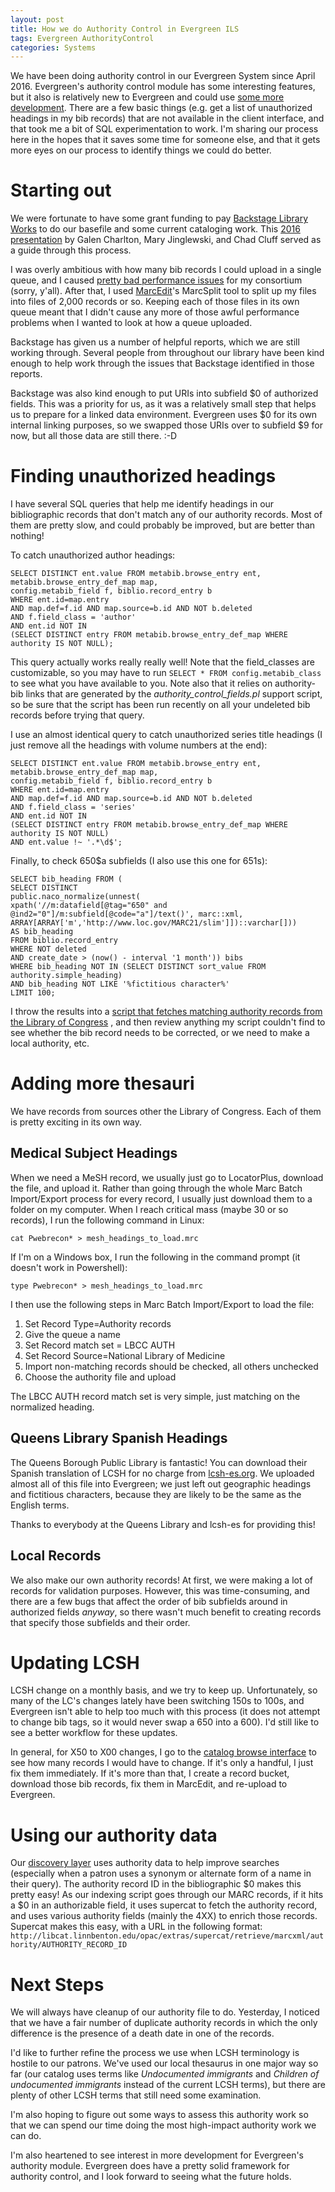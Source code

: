 ```yaml
---
layout: post
title: How we do Authority Control in Evergreen ILS
tags: Evergreen AuthorityControl
categories: Systems
---
```


We have been doing authority control in our Evergreen System since April 2016.  Evergreen's authority control module
has some interesting features, but it also is relatively new to Evergreen and could use [some more development](https://bugs.launchpad.net/evergreen/+bugs?field.tag=authority).
There are a few basic things (e.g. get a list of unauthorized headings in my bib records) that are not available
in the client interface, and that took me a bit of SQL experimentation to work.  I'm sharing our process here in the
hopes that it saves some time for someone else, and that it gets more eyes on our process to identify things we could
do better.

Starting out
============

We were fortunate to have some grant funding to pay [Backstage Library Works](http://bslw.com/) to do our basefile and
some current cataloging work.  This [2016 presentation](https://evergreen-ils.org/wp-content/uploads/2015/11/eg16-CatalogingForester_reduce.pptx)
by Galen Charlton, Mary Jinglewski, and Chad Cluff served as a guide through this process.

I was overly ambitious with how many bib records I could upload in a single queue, and I caused [pretty bad performance issues](https://bugs.launchpad.net/evergreen/+bug/1581552)
for my consortium (sorry, y'all).  After that, I used [MarcEdit](http://marcedit.reeset.net/)'s MarcSplit tool to split
up my files into files of 2,000 records or so.  Keeping each of those files in its own queue meant that I didn't cause any
more of those awful performance problems when I wanted to look at how a queue uploaded.

Backstage has given us a number of helpful reports, which we are still working through.  Several people from throughout
our library have been kind enough to help work through the issues that Backstage identified in those reports.

Backstage was also kind enough to put URIs into subfield $0 of authorized fields.  This was a priority for us, as it was
a relatively small step that helps us to prepare for a linked data environment.  Evergreen uses $0 for its own internal
linking purposes, so we swapped those URIs over to subfield $9 for now, but all those data are still there. :-D

Finding unauthorized headings
=============================

I have several SQL queries that help me identify headings in our bibliographic records that don't match any of our authority
records.  Most of them are pretty slow, and could probably be improved, but are better than nothing!

To catch unauthorized author headings:

    SELECT DISTINCT ent.value FROM metabib.browse_entry ent, metabib.browse_entry_def_map map,
    config.metabib_field f, biblio.record_entry b
    WHERE ent.id=map.entry
    AND map.def=f.id AND map.source=b.id AND NOT b.deleted
    AND f.field_class = 'author'
    AND ent.id NOT IN
    (SELECT DISTINCT entry FROM metabib.browse_entry_def_map WHERE authority IS NOT NULL);

This query actually works really really well!  Note that the field_classes are customizable, so you may have to run
`SELECT * FROM config.metabib_class` to see what you have available to you.  Note also that it relies on authority-bib links that are generated by the _authority_control_fields.pl_ support script, so be sure that the script has been run recently on all your undeleted bib records before trying that query.

I use an almost identical query to catch unauthorized series title headings (I just remove all the headings with volume
numbers at the end):

    SELECT DISTINCT ent.value FROM metabib.browse_entry ent, metabib.browse_entry_def_map map,
    config.metabib_field f, biblio.record_entry b
    WHERE ent.id=map.entry
    AND map.def=f.id AND map.source=b.id AND NOT b.deleted
    AND f.field_class = 'series'
    AND ent.id NOT IN
    (SELECT DISTINCT entry FROM metabib.browse_entry_def_map WHERE authority IS NOT NULL)
    AND ent.value !~ '.*\d$';

Finally, to check 650$a subfields (I also use this one for 651s):

    SELECT bib_heading FROM (
    SELECT DISTINCT
    public.naco_normalize(unnest(
    xpath('//m:datafield[@tag="650" and @ind2="0"]/m:subfield[@code="a"]/text()', marc::xml, ARRAY[ARRAY['m','http://www.loc.gov/MARC21/slim']])::varchar[]))
    AS bib_heading
    FROM biblio.record_entry
    WHERE NOT deleted
    AND create_date > (now() - interval '1 month')) bibs
    WHERE bib_heading NOT IN (SELECT DISTINCT sort_value FROM authority.simple_heading)
    AND bib_heading NOT LIKE '%fictitious character%'
    LIMIT 100;
    
I throw the results into a [script that fetches matching authority records from the Library of Congress](https://github.com/sandbergja/dlc_authority_fetcher)
, and then review anything my script couldn't find to see whether the bib record needs to be corrected, or we need to make
a local authority, etc.

Adding more thesauri
====================

We have records from sources other the Library of Congress.  Each of them is pretty exciting in its own way.

Medical Subject Headings
------------------------

When we need a MeSH record, we usually just go to LocatorPlus, download the file, and upload it.  Rather than going through
the whole Marc Batch Import/Export process for every record, I usually just download them to a folder on my computer. When
I reach critical mass (maybe 30 or so records), I run the following command in Linux:

    cat Pwebrecon* > mesh_headings_to_load.mrc

If I'm on a Windows box, I run the following in the command prompt (it doesn't work in Powershell):

    type Pwebrecon* > mesh_headings_to_load.mrc

I then use the following steps in Marc Batch Import/Export to load the file:

1. Set Record Type=Authority records
2. Give the queue a name
3. Set Record match set = LBCC AUTH
4. Set Record Source=National Library of Medicine
5. Import non-matching records should be checked, all others unchecked
6. Choose the authority file and upload

The LBCC AUTH record match set is very simple, just matching on the normalized heading.

Queens Library Spanish Headings
-------------------------------

The Queens Borough Public Library is fantastic!  You can download their Spanish translation of LCSH for no charge from
[lcsh-es.org](http://lcsh-es.org).  We uploaded almost all of this file into Evergreen; we just left out geographic
headings and fictitious characters, because they are likely to be the same as the English terms.

Thanks to everybody at the Queens Library and lcsh-es for providing this!

Local Records
-------------

We also make our own authority records!  At first, we were making a lot of records for validation purposes.  However,
this was time-consuming, and there are a few bugs that affect the order of bib subfields around in authorized fields
_anyway_, so there wasn't much benefit to creating records that specify those subfields and their order.

Updating LCSH
=============

LCSH change on a monthly basis, and we try to keep up.  Unfortunately, so many of the LC's changes lately have been
switching 150s to 100s, and Evergreen isn't able to help too much with this process (it does not attempt to change bib
tags, so it would never swap a 650 into a 600).  I'd still like to see a better workflow for these updates.

In general, for X50 to X00 changes, I go to the
[catalog browse interface](http://libcat.linnbenton.edu/eg/opac/browse?locg=8) to see how many records I would have
to change.  If it's only a handful, I just fix them immediately.  If it's more than that, I create a record bucket,
download those bib records, fix them in MarcEdit, and re-upload to Evergreen.

Using our authority data
========================

Our [discovery layer](http://libfind.linnbenton.edu/) uses authority data to help improve searches (especially when
a patron uses a synonym or alternate form of a name in their query).  The authority record ID in the bibliographic $0
makes this pretty easy!  As our indexing script goes through our MARC records, if it hits a $0 in an authorizable field,
it uses supercat to fetch the authority record, and uses various authority fields (mainly the 4XX) to enrich those
records.  Supercat makes this easy, with a URL in the following format: `http://libcat.linnbenton.edu/opac/extras/supercat/retrieve/marcxml/authority/AUTHORITY_RECORD_ID`

Next Steps
==========

We will always have cleanup of our authority file to do.  Yesterday, I noticed that we have a fair number of duplicate
authority records in which the only difference is the presence of a death date in one of the records.

I'd like to further refine the process we use when LCSH terminology is hostile to our patrons.  We've used our local
thesaurus in one major way so far (our catalog uses terms like _Undocumented immigrants_ and _Children of undocumented immigrants_
instead of the current LCSH terms), but there are plenty of other LCSH terms that still need some examination.

I'm also hoping to figure out some ways to assess this authority work so that we can spend our time doing the most
high-impact authority work we can do.

I'm also heartened to see interest in more development for Evergreen's authority module.  Evergreen does have a pretty
solid framework for authority control, and I look forward to seeing what the future holds. 
